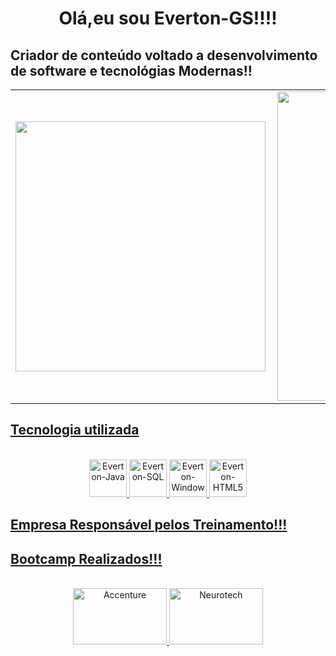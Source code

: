 
  <h1 align="center"> Olá,eu sou Everton-GS!!!!</h1>
  <h2>Criador de conteúdo voltado a desenvolvimento de software  e tecnológias Modernas!!</h2>



<div align="center">
  <a href="https://github.com/Everton-GS">  
<table>
    <tr>
        <td><img width="400px" align="left" src="https://github-readme-stats.vercel.app/api/top-langs/?username=Everton-GS&hide=html&layout=compact&theme=dracula" /></td>
        <td><img width="495px" align="left" src="https://github-readme-stats.vercel.app/api?username=Everton-GS&theme=dracula"/></td>
    </tr>   
</table>
 <h2 align="left">Tecnologia utilizada</h2>
</div>
    <center>
   <div style="display: inline_block"><br>
   <img  alt="Everton-Java" height="60" width="60" src="https://cdn.jsdelivr.net/gh/devicons/devicon/icons/java/java-original-wordmark.svg"/>
   <img  alt="Everton-SQL"  height="60" width="60" src="https://cdn.jsdelivr.net/gh/devicons/devicon/icons/mysql/mysql-original-wordmark.svg"/>
   <img  alt="Everton-Windows" height"60" width="60" src="https://cdn.jsdelivr.net/gh/devicons/devicon/icons/windows8/windows8-original.svg" />
   <img  alt="Everton-HTML5"  height="60" width="60" src="https://cdn.jsdelivr.net/gh/devicons/devicon/icons/html5/html5-original.svg"/> 
     </center>
  </div>
    <h2 align="left">Empresa Responsável pelos Treinamento!!!</h2>
     
<div> 
<h2 align="left">Bootcamp Realizados!!!</h2>
<div style="display: inline_block"><br>    
  <center>
  <img  alt="Accenture"  height="90" width="150" src="https://1000logos.net/wp-content/uploads/2021/04/Accenture-logo.png">
  <img alt="Neurotech"   height="90" width="150" src="https://imagens.ne10.uol.com.br/veiculos/_midias/jpg/2022/11/10/615x300/1_neurotech_02-22010361.jpg">
  </center> 
</div>

